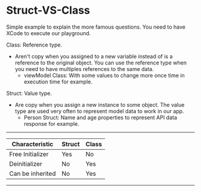 # Struct-VS-Class
Simple example to explain the more famous questions. You need to have XCode to execute our playground.

Class: Reference type.
- Aren't copy when you assigned to a new variable instead of is a reference to the original object. You can use the reference type when you need to have multiples references to the same data.
  - viewModel Class: With some values to change more once time in execution time for example.

Struct: Value type.
- Are copy when you assign a new instance to some object. The value type are used very often to represent model data to work in our app.
  - Person Struct: Name and age properties to represent API data response for example.
---
| Characteristic | Struct | Class |
|---|---|---|
| Free Initializer | Yes | No |
| Deinitializer | No | Yes|
| Can be inherited | No | Yes |
---
